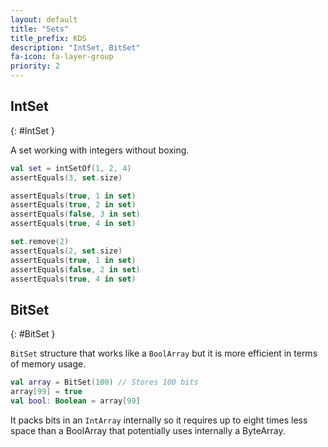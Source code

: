 ```yaml
---
layout: default
title: "Sets"
title_prefix: KDS
description: "IntSet, BitSet"
fa-icon: fa-layer-group
priority: 2
---
```


## IntSet
{: #IntSet }

A set working with integers without boxing.

```kotlin
val set = intSetOf(1, 2, 4)
assertEquals(3, set.size)

assertEquals(true, 1 in set)
assertEquals(true, 2 in set)
assertEquals(false, 3 in set)
assertEquals(true, 4 in set)

set.remove(2)
assertEquals(2, set.size)
assertEquals(true, 1 in set)
assertEquals(false, 2 in set)
assertEquals(true, 4 in set)
```

## BitSet
{: #BitSet }

`BitSet` structure that works like a `BoolArray` but it is more efficient in terms of memory usage.

```kotlin
val array = BitSet(100) // Stores 100 bits
array[99] = true
val bool: Boolean = array[99]
```

It packs bits in an `IntArray` internally so it requires up to eight times less space than a BoolArray that potentially uses internally a ByteArray.
